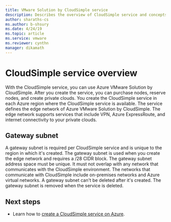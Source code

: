 ```yaml
--- 
title: VMware Solution by CloudSimple service 
description: Describes the overview of CloudSimple service and concepts. 
author: sharaths-cs 
ms.author: b-shsury 
ms.date: 4/24/19 
ms.topic: article 
ms.service: vmware 
ms.reviewer: cynthn 
manager: dikamath 
---
```

# CloudSimple service overview

With the CloudSimple service, you can use Azure VMware Solution by CloudSimple. After you create the service, you can purchase nodes, reserve nodes, and create private clouds. You create the CloudSimple service in each Azure region where the CloudSimple service is available. The service defines the edge network of Azure VMware Solution by CloudSimple. The edge network supports services that include VPN, Azure ExpressRoute, and internet connectivity to your private clouds.

## Gateway subnet

A gateway subnet is required per CloudSimple service and is unique to the region in which it's created. The gateway subnet is used when you create the edge network and requires a /28 CIDR block. The gateway subnet address space must be unique. It must not overlap with any network that communicates with the CloudSimple environment. The networks that communicate with CloudSimple include on-premises networks and Azure virtual networks. A gateway subnet can't be deleted after it's created. The gateway subnet is removed when the service is deleted.

## Next steps

* Learn how to [create a CloudSimple service on Azure](quickstart-create-cloudsimple-service.md).